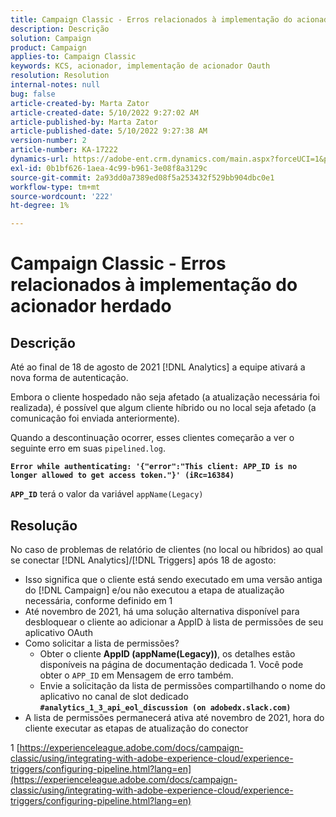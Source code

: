 ```yaml
---
title: Campaign Classic - Erros relacionados à implementação do acionador herdado
description: Descrição
solution: Campaign
product: Campaign
applies-to: Campaign Classic
keywords: KCS, acionador, implementação de acionador Oauth
resolution: Resolution
internal-notes: null
bug: false
article-created-by: Marta Zator
article-created-date: 5/10/2022 9:27:02 AM
article-published-by: Marta Zator
article-published-date: 5/10/2022 9:27:38 AM
version-number: 2
article-number: KA-17222
dynamics-url: https://adobe-ent.crm.dynamics.com/main.aspx?forceUCI=1&pagetype=entityrecord&etn=knowledgearticle&id=4ba79854-43d0-ec11-a7b5-00224809c101
exl-id: 0b1bf626-1aea-4c99-b961-3e08f8a3129c
source-git-commit: 2a93dd0a7389ed08f5a253432f529bb904dbc0e1
workflow-type: tm+mt
source-wordcount: '222'
ht-degree: 1%

---
```


# Campaign Classic - Erros relacionados à implementação do acionador herdado

## Descrição


Até ao final de 18 de agosto de 2021 [!DNL Analytics] a equipe ativará a nova forma de autenticação.

Embora o cliente hospedado não seja afetado (a atualização necessária foi realizada), é possível que algum cliente híbrido ou no local seja afetado (a comunicação foi enviada anteriormente).

Quando a descontinuação ocorrer, esses clientes começarão a ver o seguinte erro em suas `pipelined.log`.

<b>`Error while authenticating: '{"error":"This client: APP_ID is no longer allowed to get access token."}' (iRc=16384)`</b>

<b>`APP_ID`</b> terá o valor da variável `appName(Legacy)`


## Resolução


No caso de problemas de relatório de clientes (no local ou híbridos) ao qual se conectar [!DNL Analytics]/[!DNL Triggers] após 18 de agosto:

- Isso significa que o cliente está sendo executado em uma versão antiga do [!DNL Campaign] e/ou não executou a etapa de atualização necessária, conforme definido em 1
- Até novembro de 2021, há uma solução alternativa disponível para desbloquear o cliente ao adicionar a AppID à lista de permissões de seu aplicativo OAuth
- Como solicitar a lista de permissões?
   - Obter o cliente <b>AppID (appName(Legacy))</b>, os detalhes estão disponíveis na página de documentação dedicada 1. Você pode obter o `APP_ID` em Mensagem de erro também.
   - Envie a solicitação da lista de permissões compartilhando o nome do aplicativo no canal de slot dedicado <b>`#analytics_1_3_api_eol_discussion (on adobedx.slack.com)`</b>
- A lista de permissões permanecerá ativa até novembro de 2021, hora do cliente executar as etapas de atualização do conector


1 [https://experienceleague.adobe.com/docs/campaign-classic/using/integrating-with-adobe-experience-cloud/experience-triggers/configuring-pipeline.html?lang=en](https://experienceleague.adobe.com/docs/campaign-classic/using/integrating-with-adobe-experience-cloud/experience-triggers/configuring-pipeline.html?lang=en)
